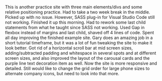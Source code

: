 This is another practice site with three main elements/divs and some relative positioning practice. 
Had to take a two week break in the middle.  Picked up with no issue. However, SASS plug-in for Visual Studio Code still not working.
Finished it up this morning. Had to rework some last child statements from what he taught since SASS not working. Used Gap in flexbox instead of margins and last child, shaved off 4 lines of code. 
Spent all day improving the finished example site. Gary does an amazing job in a short tutorial timeframe, but it was a lot of fun tweaking the site to make it look better. Got rid of a horizontal scroll bar at mid screen sizes, adding/subtracted padding and whitespace in several spots and at different screen sizes, and also improved the layout of the carousal cards and the purple line text decoration item as well. Now the site is more responsive and detailed. Still would like to change the grid order for large phone sizes to alternate company icons, but need to look into that more. 
